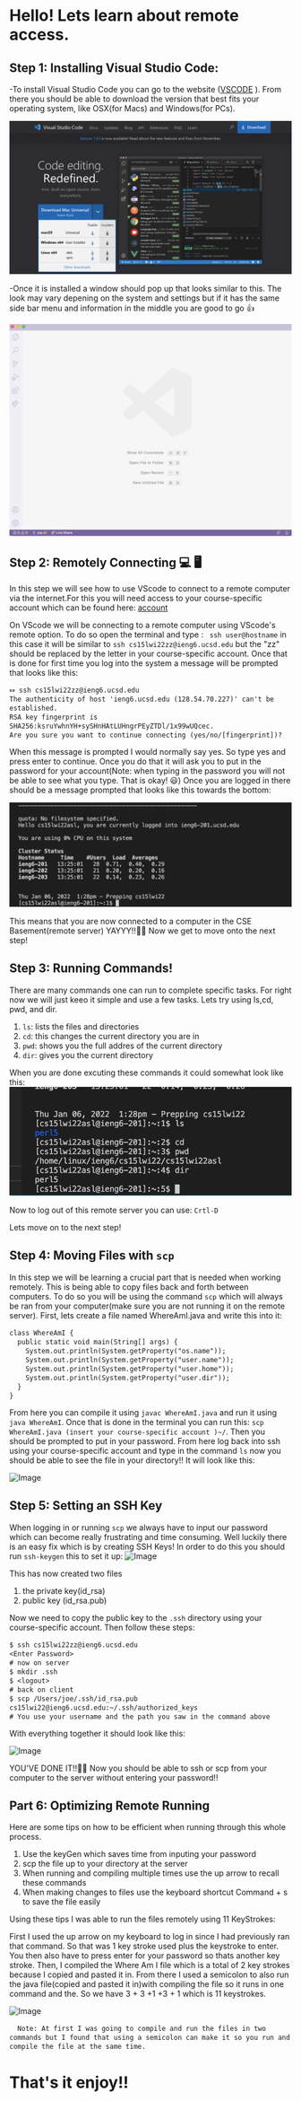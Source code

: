 # Hello! Lets learn about remote access.
## Step 1: Installing Visual Studio Code:
-To install Visual Studio Code you can go to the website ([VSCODE](https://code.visualstudio.com) ). From there you should be able to download the version that best fits your operating system, like OSX(for Macs) and Windows(for PCs).

![Image](VSCODESetup.png)

-Once it is installed a window should pop up that looks similar to this. The look may vary depening on the system and settings but if it has the same side bar menu and information in the middle you are good to go 👍

![Image](VSCODEINTRO.png)

## Step 2: Remotely Connecting 💻 🖥
In this step we will see how to use VScode to connect to a remote computer via the internet.For this you will need access to your course-specific account which can be found here: [account](https://sdacs.ucsd.edu/~icc/index.php.)

On VScode we will be connecting to a remote computer using VScode's remote option. To do so  open the terminal and type : `` ssh user@hostname`` in this case it will be similar to `ssh cs15lwi22zz@ieng6.ucsd.edu` but the "zz" should be replaced by the letter in your course-specific account.
Once that is done for first time you log into the system a message will be prompted that looks like this: 
````
⤇ ssh cs15lwi22zz@ieng6.ucsd.edu
The authenticity of host 'ieng6.ucsd.edu (128.54.70.227)' can't be established.
RSA key fingerprint is SHA256:ksruYwhnYH+sySHnHAtLUHngrPEyZTDl/1x99wUQcec.
Are you sure you want to continue connecting (yes/no/[fingerprint])?
````

When this message is prompted I would normally say  yes. So type yes and press enter to continue. Once you do that it will ask you to put in the password for your account(Note: when typing in the password you will not be able to see what you type. That is okay! 😃)
Once you are logged in there should be a message prompted that looks like this towards the bottom: 

![Image](end.png)

This means that you are now connected to a computer in the CSE Basement(remote server) YAYYY!!🎉🎉 Now we get to move onto the next step!

## Step  3: Running Commands!

There are many commands one can run to complete specific tasks. For right now we will just keeo it simple and use a few tasks. Lets try using ls,cd, pwd, and dir. 
1. ```ls```: lists the files and directories
2. ```cd```: this changes the current directory you are in
3. ```pwd```: shows you the full addres of the current directory
4. ```dir```: gives you the current directory

When you are done excuting these commands it could somewhat look like this:
![Image](Commands.png)

Now to log out of this remote server you can use:
```Crtl-D ```

Lets move on to the next step!
## Step 4: Moving Files with `scp`

In this step we will be learning a crucial part that is needed when working remotely. This is being able to copy files back and forth between computers. To do so you will be using the command `scp` which will always be ran from your computer(make sure you are not running it on the remote server). First, lets create a file named WhereAmI.java and write this into it:
````
class WhereAmI {
  public static void main(String[] args) {
    System.out.println(System.getProperty("os.name"));
    System.out.println(System.getProperty("user.name"));
    System.out.println(System.getProperty("user.home"));
    System.out.println(System.getProperty("user.dir"));
  }
}
````
From here you can compile it using `javac WhereAmI.java` and run it using `java WhereAmI`. Once that is done in the terminal you can run this: `scp WhereAmI.java (insert your course-specific account )~/`. Then you should be prompted to put in your password. From here log back into ssh using your course-specific account and type in the command `ls` now you should be able to see the file in your directory!! It will look like this:

![Image](copies.png)

## Step 5: Setting an SSH Key
When logging in or running `scp` we always have to input our password which can become really frustrating and time consuming. Well luckily there is an easy fix which is by creating SSH Keys! In  order to do this you should run ```ssh-keygen``` this to set it up: 
![Image](sshKey.png)

This has now created two files 
1. the private key(id_rsa)
2. public key (id_rsa.pub)

Now we need to copy the public key to the `.ssh` directory using your course-specific account. Then follow these steps:
````
$ ssh cs15lwi22zz@ieng6.ucsd.edu
<Enter Password>
# now on server
$ mkdir .ssh
$ <logout>
# back on client
$ scp /Users/joe/.ssh/id_rsa.pub cs15lwi22@ieng6.ucsd.edu:~/.ssh/authorized_keys
# You use your username and the path you saw in the command above
````
With everything together it should look like this:

![Image](uhh.png)

YOU'VE DONE IT!!🎉🎉 Now you should be able to ssh or scp from your computer to the server without entering your password!!

## Part 6: Optimizing Remote Running
Here are some tips on how to be efficient when running through this whole process.


1. Use the keyGen which saves time from inputing your password
2. scp the file up to your directory at the server
3. When running and compiling multiple times use the up arrow to recall these commands
4. When making changes to files use the keyboard shortcut Command + s to save the file easily 

Using these tips I was able to run the files remotely using  11 KeyStrokes:

First I used the up arrow on my keyboard to log in since I had previously ran that command. 
So that was 1 key stroke used plus the keystroke to enter. You then also have to press enter for your password so thats another key stroke.
Then, I compiled the Where Am I file which is a total of 2 key strokes because I copied and pasted it in. From there I used a semicolon
to also run the java file(copied and pasted it in)with compiling the file so it runs in one command and the. So we have 3 + 3 +1 +3 + 1 which is 11 keystrokes.

![Image](Step6.png)

````
  Note: At first I was going to compile and run the files in two commands but I found that using a semicolon can make it so you run and compile the file at the same time. 
````


# That's it enjoy!!
